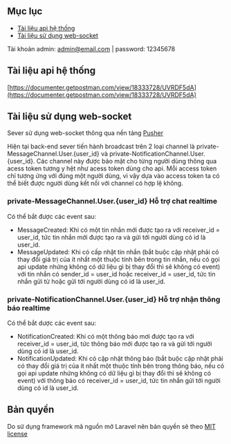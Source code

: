 ## Mục lục
* [Tài liệu api hệ thống](#api)
* [Tài liệu sử dụng web-socket](#web-socket)

Tài khoản admin: admin@email.com | password: 12345678

## Tài liệu api hệ thống <a name="api"></a>
[https://documenter.getpostman.com/view/18333728/UVRDF5dA](https://documenter.getpostman.com/view/18333728/UVRDF5dA)

## Tài liệu sử dụng web-socket <a name="web-socket"></a>
Sever sử dụng web-socket thông qua nền tảng [Pusher](https://pusher.com/)

Hiện tại back-end sever tiến hành broadcast trên 2 loại channel là private-MessageChannel.User.{user_id} và private-NotificationChannel.User.{user_id}. Các channel này được bảo mật cho từng người dùng thông qua acess token tương y hệt như acess token dùng cho api. Mỗi access token chỉ tương ứng với đúng một người dùng, vì vậy dựa vào access token ta có thể biết được người dùng kết nối với channel có hợp lệ không.

### private-MessageChannel.User.{user_id} Hỗ trợ chat realtime
Có thể bắt được các event sau:
- MessageCreated: Khi có một tin nhắn mới được tạo ra với receiver_id = user_id, tức tin nhắn mới được tạo ra và gửi tới người dùng có id là user_id.
- MessageUpdated: Khi có cấp nhật tin nhắn (bắt buộc cập nhật phải có thay đổi giá trị của ít nhất một thuộc tính bên trong tin nhắn, nếu có gọi api update nhứng không có dữ liệu gì bị thay đổi thì sẽ không có event) với tin nhắn có sender_id = user_id hoặc receiver_id = user_id, tức tin nhắn gửi từ hoặc gửi tới người dùng có id là user_id.

### private-NotificationChannel.User.{user_id} Hỗ trợ nhận thông báo realtime
Có thể bắt dược các event sau:
- NotificationCreated: Khi có một thông báo mơi được tạo ra với receiver_id = user_id, tức thông báo mới được tạo ra và gửi tới người dùng có id là user_id.
- NotificationUpdated: Khi có cập nhật thông báo (bắt buộc cập nhật phải có thay đổi giá trị của ít nhất một thuộc tính bên trong thông báo, nếu có gọi api update nhứng không có dữ liệu gì bị thay đổi thì sẽ không có event) với thông báo có receiver_id = user_id, tức tin nhắn gửi tới người dùng có id là user_id.

## Bản quyền
Do sử dụng framework mã nguồn mở Laravel nên bản quyền sẽ theo [MIT license](https://opensource.org/licenses/MIT)
